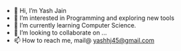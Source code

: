 - 👋 Hi, I’m Yash Jain
- 👀 I’m interested in Programming and exploring new tools
- 🌱 I’m currently learning Computer Science.
- 💞️ I’m looking to collaborate on ...
- 📫 How to reach me, mail@ yashhj45@gmail.com

<!---
yashj24/yashj24 is a ✨ special ✨ repository because its `README.md` (this file) appears on your GitHub profile.
You can click the Preview link to take a look at your changes.
--->
